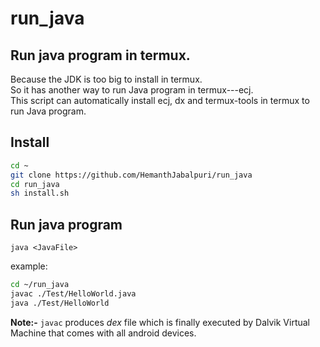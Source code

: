 # run_java
## Run java program in termux.
Because the JDK is too big to install in termux.  
So it has another way to run Java program in termux---ecj.  
This script can automatically install ecj, dx and termux-tools in termux to run Java program.  

## Install

```bash
cd ~
git clone https://github.com/HemanthJabalpuri/run_java
cd run_java
sh install.sh
```

## Run java program
`java <JavaFile>`  

example:  
```bash
cd ~/run_java
javac ./Test/HelloWorld.java
java ./Test/HelloWorld
```

**Note:-** `javac` produces _dex_ file which is finally executed by Dalvik Virtual Machine that comes with all android devices.
